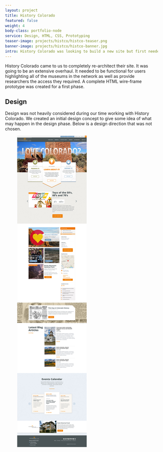 ```yaml
---
layout: project
title: History Colorado
featured: false 
weight: 4
body-class: portfolio-node
service: Design, HTML, CSS, Prototyping
teaser-image: projects/histco/histco-teaser.png
banner-image: projects/histco/histco-banner.jpg
intro: History Colorado was looking to build a new site but first needed buy-in and funding. While at NEWMEDIA we created a click through responsive prototype that helped give them the ability to acquire funds from donors and buy-in from management.
---
```

<section class="information">
	<div class="two-column">
		<p>History Colorado came to us to completely re-architect their site. It was going to be an extensive overhaul. It needed to be functional for users highlighting all of the museums in the network as well as provide researchers the access they required. A complete HTML wire-frame prototype was created for a first phase.</p>
		<h2>Design</h2> 
		<p>Design was not heavily considered during our time working with History Colorado. We created an initial design concept to give some idea of what may happen in the design phase. Below is a design direction that was not chosen.</p>
	</div>

<figure class="row img-section">
	<img src="/assets/img/projects/histco/histco.jpg" alt="">
</figure>

</section>